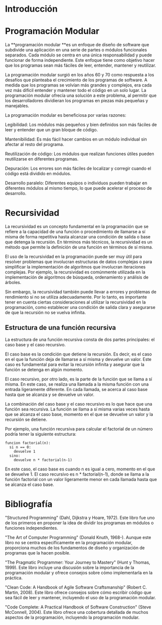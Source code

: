# Introducción

# Programación Modular

La **programación modular **es un enfoque de diseño de software que subdivide una aplicación en una serie de partes o módulos funcionales separados. Cada módulo se centra en una única responsabilidad y puede funcionar de forma independiente. Este enfoque tiene como objetivo hacer que los programas sean más fáciles de leer, entender, mantener y reutilizar.

La programación modular surgió en los años 60 y 70 como respuesta a los desafíos que planteaba el crecimiento de los programas de software. A medida que los programas se volvían más grandes y complejos, era cada vez más difícil entender y mantener todo el código en un solo lugar. La programación modular ofrecía una solución a este problema, al permitir que los desarrolladores dividieran los programas en piezas más pequeñas y manejables.


La programación modular es beneficiosa por varias razones:

Legibilidad: Los módulos más pequeños y bien definidos son más fáciles de leer y entender que un gran bloque de código.

Mantenibilidad: Es más fácil hacer cambios en un módulo individual sin afectar al resto del programa.

Reutilización de código: Los módulos que realizan funciones útiles pueden reutilizarse en diferentes programas.

Depuración: Los errores son más fáciles de localizar y corregir cuando el código está dividido en módulos.

Desarrollo paralelo: Diferentes equipos o individuos pueden trabajar en diferentes módulos al mismo tiempo, lo que puede acelerar el proceso de desarrollo.

# Recursividad

La recursividad es un concepto fundamental en la programación que se refiere a la capacidad de una función o procedimiento de llamarse a sí misma de forma repetitiva hasta alcanzar una condición de salida o base que detenga la recursión. En términos más técnicos, la recursividad es un método que permite la definición de una función en términos de sí misma.

El uso de la recursividad en la programación puede ser muy útil para resolver problemas que involucran estructuras de datos complejas o para simplificar la implementación de algoritmos que involucran iteraciones complejas. Por ejemplo, la recursividad es comúnmente utilizada en la implementación de algoritmos de búsqueda, ordenamiento y análisis de árboles.

Sin embargo, la recursividad también puede llevar a errores y problemas de rendimiento si no se utiliza adecuadamente. Por lo tanto, es importante tener en cuenta ciertas consideraciones al utilizar la recursividad en la programación, como establecer una condición de salida clara y asegurarse de que la recursión no se vuelva infinita.

## Estructura de una función recursiva

La estructura de una función recursiva consta de dos partes principales: el caso base y el caso recursivo.

El caso base es la condición que detiene la recursión. Es decir, es el caso en el que la función deja de llamarse a sí misma y devuelve un valor. Este caso es fundamental para evitar la recursión infinita y asegurar que la función se detenga en algún momento.

El caso recursivo, por otro lado, es la parte de la función que se llama a sí misma. En este caso, se realiza una llamada a la misma función con una entrada ligeramente diferente. En cada llamada, se acerca al caso base hasta que se alcanza y se devuelve un valor.

La combinación del caso base y el caso recursivo es lo que hace que una función sea recursiva. La función se llama a sí misma varias veces hasta que se alcanza el caso base, momento en el que se devuelve un valor y la recursión se detiene.

Por ejemplo, una función recursiva para calcular el factorial de un número podría tener la siguiente estructura:

```pseudocode
funcion factorial(n):
  si n == 0:
    devuelve 1
  sino:
    devuelve n * factorial(n-1)
```

En este caso, el caso base es cuando n es igual a cero, momento en el que se devuelve 1. El caso recursivo es n * factorial(n-1), donde se llama a la función factorial con un valor ligeramente menor en cada llamada hasta que se alcanza el caso base.


# Bibliografía

"Structured Programming" (Dahl, Dijkstra y Hoare, 1972). Este libro fue uno de los primeros en proponer la idea de dividir los programas en módulos o funciones independientes.

"The Art of Computer Programming" (Donald Knuth, 1968-). Aunque este libro no se centra específicamente en la programación modular, proporciona muchos de los fundamentos de diseño y organización de programas que la hacen posible.

"The Pragmatic Programmer: Your Journey to Mastery" (Hunt y Thomas, 1999). Este libro incluye una discusión sobre la importancia de la programación modular y ofrece consejos sobre cómo implementarla en la práctica.

"Clean Code: A Handbook of Agile Software Craftsmanship" (Robert C. Martin, 2008). Este libro ofrece consejos sobre cómo escribir código que sea fácil de leer y mantener, incluyendo el uso de la programación modular.

"Code Complete: A Practical Handbook of Software Construction" (Steve McConnell, 2004). Este libro ofrece una cobertura detallada de muchos aspectos de la programación, incluyendo la programación modular.